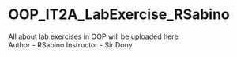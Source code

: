 # OOP_IT2A_LabExercise_RSabino
All about lab exercises in OOP will be uploaded here
<br>
Author - RSabino 
Instructor - Sir Dony
